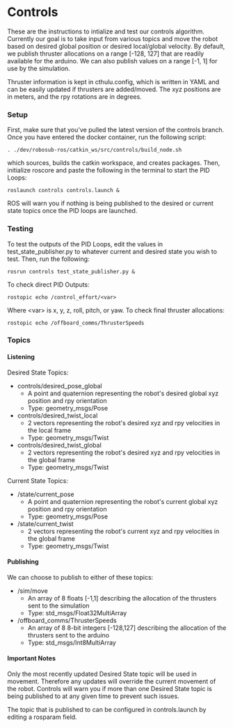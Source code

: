 # Controls


These are the instructions to intialize and test our controls algorithm. Currently our goal is to take input from various topics and move the robot based on desired global position or desired local/global velocity. By default, we publish thruster allocations on a range [-128, 127] that are readily available for the arduino. We can also publish values on a range [-1, 1] for use by the simulation.

Thruster information is kept in cthulu.config, which is written in YAML and can be easily updated if thrusters are added/moved. The xyz positions are in meters, and the rpy rotations are in degrees.

### Setup

First, make sure that you've pulled the latest version of the controls branch. Once you have entered the docker container, run the following script:

```
. ./dev/robosub-ros/catkin_ws/src/controls/build_node.sh
```

which sources, builds the catkin workspace, and creates packages. Then, initialize roscore and paste the following in the terminal to start the PID Loops:

```
roslaunch controls controls.launch &
```

ROS will warn you if nothing is being published to the desired or current state topics once the PID loops are launched.

### Testing

To test the outputs of the PID Loops, edit the values in test_state_publisher.py to whatever current and desired state you wish to test. Then, run the following:

```
rosrun controls test_state_publisher.py &
```

To check direct PID Outputs:

```
rostopic echo /control_effort/<var>
```

Where &lt;var&gt; is x, y, z, roll, pitch, or yaw. To check final thruster allocations:

```
rostopic echo /offboard_comms/ThrusterSpeeds
```



### Topics

#### Listening

Desired State Topics:

  - controls/desired_pose_global
    + A point and quaternion representing the robot's desired global xyz position and rpy orientation
    + Type: geometry_msgs/Pose
  - controls/desired_twist_local
    + 2 vectors representing the robot's desired xyz and rpy velocities in the local frame
    + Type: geometry_msgs/Twist
  - controls/desired_twist_global
    + 2 vectors representing the robot's desired xyz and rpy velocities in the global frame
    + Type: geometry_msgs/Twist

Current State Topics:

  - /state/current_pose
    + A point and quaternion representing the robot's current global xyz position and rpy orientation
    + Type: geometry_msgs/Pose
  - /state/current_twist
    + 2 vectors representing the robot's current xyz and rpy velocities in the global frame
    + Type: geometry_msgs/Twist

#### Publishing

We can choose to publish to either of these topics:

  - /sim/move
    + An array of 8 floats [-1,1] describing the allocation of the thrusters sent to the simulation
    + Type: std_msgs/Float32MultiArray
  - /offboard_comms/ThrusterSpeeds
    + An array of 8 8-bit integers [-128,127] describing the allocation of the thrusters sent to the arduino
    + Type: std_msgs/Int8MultiArray

#### Important Notes

Only the most recently updated Desired State topic will be used in movement. Therefore any updates will override the current movement of the robot. Controls will warn you if more than one Desired State topic is being published to at any given time to prevent such issues.

The topic that is published to can be configured in controls.launch by editing a rosparam field.
